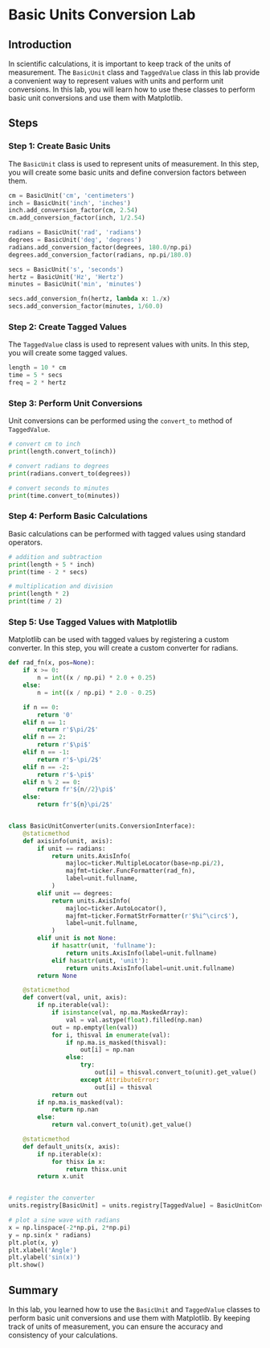 # Basic Units Conversion Lab

## Introduction

In scientific calculations, it is important to keep track of the units of measurement. The `BasicUnit` class and `TaggedValue` class in this lab provide a convenient way to represent values with units and perform unit conversions. In this lab, you will learn how to use these classes to perform basic unit conversions and use them with Matplotlib.

## Steps

### Step 1: Create Basic Units

The `BasicUnit` class is used to represent units of measurement. In this step, you will create some basic units and define conversion factors between them.

```python
cm = BasicUnit('cm', 'centimeters')
inch = BasicUnit('inch', 'inches')
inch.add_conversion_factor(cm, 2.54)
cm.add_conversion_factor(inch, 1/2.54)

radians = BasicUnit('rad', 'radians')
degrees = BasicUnit('deg', 'degrees')
radians.add_conversion_factor(degrees, 180.0/np.pi)
degrees.add_conversion_factor(radians, np.pi/180.0)

secs = BasicUnit('s', 'seconds')
hertz = BasicUnit('Hz', 'Hertz')
minutes = BasicUnit('min', 'minutes')

secs.add_conversion_fn(hertz, lambda x: 1./x)
secs.add_conversion_factor(minutes, 1/60.0)
```

### Step 2: Create Tagged Values

The `TaggedValue` class is used to represent values with units. In this step, you will create some tagged values.

```python
length = 10 * cm
time = 5 * secs
freq = 2 * hertz
```

### Step 3: Perform Unit Conversions

Unit conversions can be performed using the `convert_to` method of `TaggedValue`.

```python
# convert cm to inch
print(length.convert_to(inch))

# convert radians to degrees
print(radians.convert_to(degrees))

# convert seconds to minutes
print(time.convert_to(minutes))
```

### Step 4: Perform Basic Calculations

Basic calculations can be performed with tagged values using standard operators.

```python
# addition and subtraction
print(length + 5 * inch)
print(time - 2 * secs)

# multiplication and division
print(length * 2)
print(time / 2)
```

### Step 5: Use Tagged Values with Matplotlib

Matplotlib can be used with tagged values by registering a custom converter. In this step, you will create a custom converter for radians.

```python
def rad_fn(x, pos=None):
    if x >= 0:
        n = int((x / np.pi) * 2.0 + 0.25)
    else:
        n = int((x / np.pi) * 2.0 - 0.25)

    if n == 0:
        return '0'
    elif n == 1:
        return r'$\pi/2$'
    elif n == 2:
        return r'$\pi$'
    elif n == -1:
        return r'$-\pi/2$'
    elif n == -2:
        return r'$-\pi$'
    elif n % 2 == 0:
        return fr'${n//2}\pi$'
    else:
        return fr'${n}\pi/2$'


class BasicUnitConverter(units.ConversionInterface):
    @staticmethod
    def axisinfo(unit, axis):
        if unit == radians:
            return units.AxisInfo(
                majloc=ticker.MultipleLocator(base=np.pi/2),
                majfmt=ticker.FuncFormatter(rad_fn),
                label=unit.fullname,
            )
        elif unit == degrees:
            return units.AxisInfo(
                majloc=ticker.AutoLocator(),
                majfmt=ticker.FormatStrFormatter(r'$%i^\circ$'),
                label=unit.fullname,
            )
        elif unit is not None:
            if hasattr(unit, 'fullname'):
                return units.AxisInfo(label=unit.fullname)
            elif hasattr(unit, 'unit'):
                return units.AxisInfo(label=unit.unit.fullname)
        return None

    @staticmethod
    def convert(val, unit, axis):
        if np.iterable(val):
            if isinstance(val, np.ma.MaskedArray):
                val = val.astype(float).filled(np.nan)
            out = np.empty(len(val))
            for i, thisval in enumerate(val):
                if np.ma.is_masked(thisval):
                    out[i] = np.nan
                else:
                    try:
                        out[i] = thisval.convert_to(unit).get_value()
                    except AttributeError:
                        out[i] = thisval
            return out
        if np.ma.is_masked(val):
            return np.nan
        else:
            return val.convert_to(unit).get_value()

    @staticmethod
    def default_units(x, axis):
        if np.iterable(x):
            for thisx in x:
                return thisx.unit
        return x.unit


# register the converter
units.registry[BasicUnit] = units.registry[TaggedValue] = BasicUnitConverter()

# plot a sine wave with radians
x = np.linspace(-2*np.pi, 2*np.pi)
y = np.sin(x * radians)
plt.plot(x, y)
plt.xlabel('Angle')
plt.ylabel('sin(x)')
plt.show()
```

## Summary

In this lab, you learned how to use the `BasicUnit` and `TaggedValue` classes to perform basic unit conversions and use them with Matplotlib. By keeping track of units of measurement, you can ensure the accuracy and consistency of your calculations.
